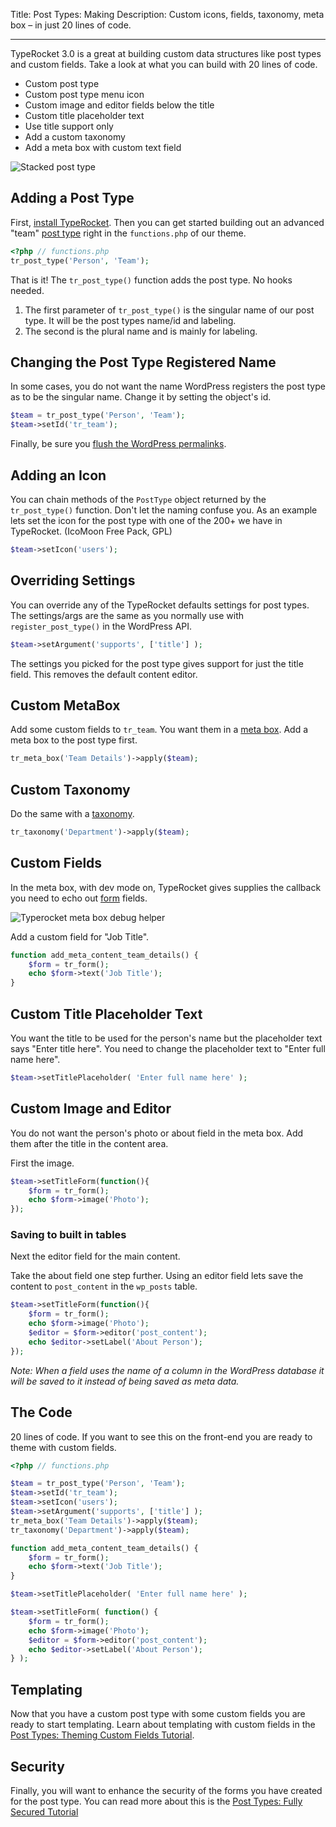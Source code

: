 Title: Post Types: Making
Description: Custom icons, fields, taxonomy, meta box – in just 20 lines of code.

---

TypeRocket 3.0 is a great at building custom data structures like post types and custom fields. Take a look at what you can build with 20 lines of code.

- Custom post type
- Custom post type menu icon
- Custom image and editor fields below the title
- Custom title placeholder text
- Use title support only
- Add a custom taxonomy
- Add a meta box with custom text field

![Stacked post type](https://typerocket.com/wp-content/uploads/2015/07/typerocket-post-type-person.png)

## Adding a Post Type

First, [install TypeRocket](https://typerocket.com/docs/v3/installation/). Then you can get started building out an advanced "team" [post type](https://typerocket.com/docs/v3/post-types/) right in the `functions.php` of our theme.

```php
<?php // functions.php
tr_post_type('Person', 'Team');
```

That is it! The `tr_post_type()` function adds the post type. No hooks needed.

1. The first parameter of `tr_post_type()` is the singular name of our post type.  It will be the post types name/id and labeling.
2. The second is the plural name and is mainly for labeling.

## Changing the Post Type Registered Name

In some cases, you do not want the name WordPress registers the post type as to be the singular name. Change it by setting the object's id.

```php
$team = tr_post_type('Person', 'Team');
$team->setId('tr_team');
```

Finally, be sure you [flush the WordPress permalinks](https://typerocket.com/flushing-permalinks-in-wordpress/).

## Adding an Icon

You can chain methods of the `PostType` object returned by the `tr_post_type()` function. Don't let the naming confuse you. As an example lets set the icon for the post type with one of the 200+ we have in TypeRocket. (IcoMoon Free Pack, GPL)

```php
$team->setIcon('users');
```

## Overriding Settings

You can override any of the TypeRocket defaults settings for post types. The settings/args are the same as you normally use with `register_post_type()` in the WordPress API.

```php
$team->setArgument('supports', ['title'] );
```

The settings you picked for the post type gives support for just the title field. This removes the default content editor.

## Custom MetaBox

Add some custom fields to `tr_team`. You want them in a [meta box](https://typerocket.com/docs/meta-boxes/). Add a meta box to the post type first.

```php
tr_meta_box('Team Details')->apply($team);
```

## Custom Taxonomy

Do the same with a [taxonomy](https://typerocket.com/docs/taxonomies/).

```php
tr_taxonomy('Department')->apply($team);
```

## Custom Fields

In the meta box, with dev mode on, TypeRocket gives supplies the callback you need to echo out [form](https://typerocket.com/docs/v3/forms/) fields.

![Typerocket meta box debug helper ](https://typerocket.com/wp-content/uploads/2015/07/typerocket-helper-metabox.png)

Add a custom field for "Job Title".

```php
function add_meta_content_team_details() {
    $form = tr_form();
    echo $form->text('Job Title');
}
```

## Custom Title Placeholder Text

You want the title to be used for the person's name but the placeholder text says "Enter title here". You need to change the placeholder text to "Enter full name here".


```php
$team->setTitlePlaceholder( 'Enter full name here' );
```

## Custom Image and Editor

You do not want the person's photo or about field in the meta box. Add them after the title in the content area.

First the image.

```php
$team->setTitleForm(function(){
    $form = tr_form();
    echo $form->image('Photo');
});
```

### Saving to built in tables

Next the editor field for the main content.

Take the about field one step further. Using an editor field lets save the content to `post_content` in the `wp_posts` table.

```php
$team->setTitleForm(function(){
    $form = tr_form();
    echo $form->image('Photo');
    $editor = $form->editor('post_content');
    echo $editor->setLabel('About Person');
});
```

*Note: When a field uses the name of a column in the WordPress database it will be saved to it instead of being saved as meta data.*


## The Code

20 lines of code. If you want to see this on the front-end you are ready to theme with custom fields.

```php
<?php // functions.php

$team = tr_post_type('Person', 'Team');
$team->setId('tr_team');
$team->setIcon('users');
$team->setArgument('supports', ['title'] );
tr_meta_box('Team Details')->apply($team);
tr_taxonomy('Department')->apply($team);

function add_meta_content_team_details() {
    $form = tr_form();
    echo $form->text('Job Title');
}

$team->setTitlePlaceholder( 'Enter full name here' );

$team->setTitleForm( function() {
    $form = tr_form();
    echo $form->image('Photo');
    $editor = $form->editor('post_content');
    echo $editor->setLabel('About Person');
} );

```

## Templating

Now that you have a custom post type with some custom fields you are ready to start templating. Learn about templating with custom fields in the [Post Types: Theming Custom Fields Tutorial](/docs/v3/post-types-theming/).

## Security

Finally, you will want to enhance the security of the forms you have created for the post type. You can read more about this is the [Post Types: Fully Secured Tutorial](/docs/v3/post-types-secured/) 